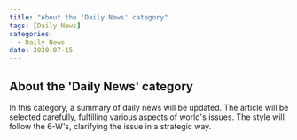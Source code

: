 ```yaml
---
title: "About the 'Daily News' category"
tags: [Daily News]
categories:
  - Daily News
date: 2020-07-15
---
```


## **About the 'Daily News' category**

In this category, a summary of daily news will be updated. The article will be selected carefully, fulfilling various aspects of world's issues. The style will follow the 6-W's, clarifying the issue in a strategic way. 
